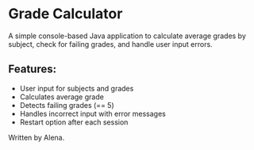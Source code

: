 # Grade Calculator

A simple console-based Java application to calculate average grades by subject, check for failing grades, and handle user input errors.

## Features:
- User input for subjects and grades
- Calculates average grade
- Detects failing grades (== 5)
- Handles incorrect input with error messages
- Restart option after each session

Written by Alena.  
